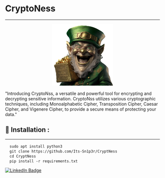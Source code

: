 # CryptoNess
---
<p align="center">
<img src="logo.png" alt="center" style="width:200px; height:200px"/>
</p>
"Introducing CryptoNss, a versatile and powerful tool for encrypting and decrypting sensitive information. CryptoNss utilizes various cryptographic techniques, including Monoalphabetic Cipher, Transposition Cipher, Caesar Cipher, and Vigenere Cipher, to provide a secure means of protecting your data."

## :pushpin: Installation :
---

``` 
  sudo apt install python3
  git clone https://github.com/Its-Sn1p3r/CryptNess
  cd CryptNess
  pip install -r requirements.txt
```

[![LinkedIn Badge](https://img.shields.io/badge/LinkedIn-0077B5?style=for-the-badge&logo=linkedin&logoColor=white)](https://www.linkedin.com/in/elmehdi-chbani/)

